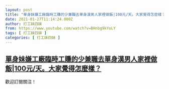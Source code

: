 ```yaml
---
layout: post
title: "單身妹嫌工廠臨時工賺的少兼職去單身漢男人家裡做飯|100元/天。大家覺得怎麼樣？"
date: 2021-01-27T11:14:24.000Z
author: 打工妹四妹
from: https://www.youtube.com/watch?v=BHnbg9kYoLY
tags: [ 打工妹四妹 ]
categories: [ 打工妹四妹 ]
---
```

<!--1611746064000-->
[單身妹嫌工廠臨時工賺的少兼職去單身漢男人家裡做飯|100元/天。大家覺得怎麼樣？](https://www.youtube.com/watch?v=BHnbg9kYoLY)
------

<div>
歡迎訂閱關注！
</div>

